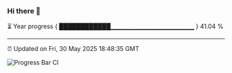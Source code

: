 ### Hi there 👋

⏳ Year progress { ████████████▁▁▁▁▁▁▁▁▁▁▁▁▁▁▁▁▁▁ } 41.04 %

---

⏰ Updated on Fri, 30 May 2025 18:48:35 GMT

![Progress Bar CI](https://github.com/IshwaranRudhara/GIT-ACTION/workflows/Progress%20Bar%20CI/badge.svg)
